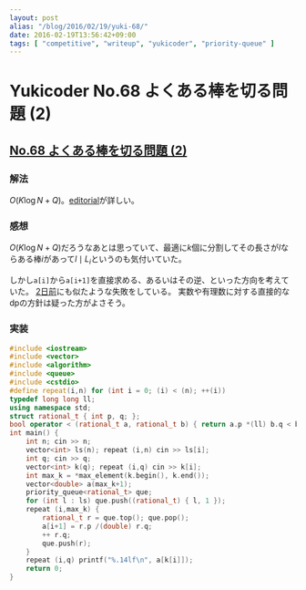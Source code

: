 ```yaml
---
layout: post
alias: "/blog/2016/02/19/yuki-68/"
date: 2016-02-19T13:56:42+09:00
tags: [ "competitive", "writeup", "yukicoder", "priority-queue" ]
---
```


# Yukicoder No.68 よくある棒を切る問題 (2)

## [No.68 よくある棒を切る問題 (2)](http://yukicoder.me/problems/146)

### 解法

$O(K \log N + Q)$。[editorial](http://rsujskf.s602.xrea.com/?yukicoder_68)が詳しい。

### 感想

$O(K \log N + Q)$だろうなあとは思っていて、最適に$k$個に分割してその長さが$l$ならある棒$i$があって$l \mid L_i$というのも気付いていた。

しかし`a[i]`から`a[i+1]`を直接求める、あるいはその逆、といった方向を考えていた。
[2日前](http://kimiyuki.net/blog/2016/02/17/yuki-344/)にも似たような失敗をしている。
実数や有理数に対する直接的なdpの方針は疑った方がよさそう。

### 実装

``` c++
#include <iostream>
#include <vector>
#include <algorithm>
#include <queue>
#include <cstdio>
#define repeat(i,n) for (int i = 0; (i) < (n); ++(i))
typedef long long ll;
using namespace std;
struct rational_t { int p, q; };
bool operator < (rational_t a, rational_t b) { return a.p *(ll) b.q < b.p *(ll) a.q; }
int main() {
    int n; cin >> n;
    vector<int> ls(n); repeat (i,n) cin >> ls[i];
    int q; cin >> q;
    vector<int> k(q); repeat (i,q) cin >> k[i];
    int max_k = *max_element(k.begin(), k.end());
    vector<double> a(max_k+1);
    priority_queue<rational_t> que;
    for (int l : ls) que.push((rational_t) { l, 1 });
    repeat (i,max_k) {
        rational_t r = que.top(); que.pop();
        a[i+1] = r.p /(double) r.q;
        ++ r.q;
        que.push(r);
    }
    repeat (i,q) printf("%.14lf\n", a[k[i]]);
    return 0;
}
```
